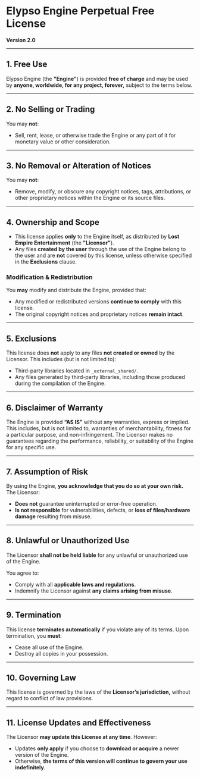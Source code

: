 # **Elypso Engine Perpetual Free License**  
**Version 2.0**  

---

## **1. Free Use**  
Elypso Engine (the **"Engine"**) is provided **free of charge** and may be used by **anyone, worldwide, for any project, forever,** subject to the terms below.  

---

## **2. No Selling or Trading**  
You may **not**:  
- Sell, rent, lease, or otherwise trade the Engine or any part of it for monetary value or other consideration.  

---

## **3. No Removal or Alteration of Notices**  
You may **not**:  
- Remove, modify, or obscure any copyright notices, tags, attributions, or other proprietary notices within the Engine or its source files.  

---

## **4. Ownership and Scope**  

- This license applies **only** to the Engine itself, as distributed by **Lost Empire Entertainment** (the **"Licensor"**).  
- Any files **created by the user** through the use of the Engine belong to the user and are **not** covered by this license, unless otherwise specified in the **Exclusions** clause.  

### **Modification & Redistribution**  
You **may** modify and distribute the Engine, provided that:  
- Any modified or redistributed versions **continue to comply** with this license.  
- The original copyright notices and proprietary notices **remain intact**.  

---
## **5. Exclusions**  
This license does **not** apply to any files **not created or owned** by the Licensor. This includes (but is not limited to):  
- Third-party libraries located in `_external_shared/`.
- Any files generated by third-party libraries, including those produced during the compilation of the Engine.    

---

## **6. Disclaimer of Warranty**  
The Engine is provided **“AS IS”** without any warranties, express or implied. This includes, but is not limited to, warranties of merchantability, fitness for a particular purpose, and non-infringement. The Licensor makes no guarantees regarding the performance, reliability, or suitability of the Engine for any specific use.  

---

## **7. Assumption of Risk**  
By using the Engine, **you acknowledge that you do so at your own risk.** The Licensor:  
- **Does not** guarantee uninterrupted or error-free operation.  
- **Is not responsible** for vulnerabilities, defects, or **loss of files/hardware damage** resulting from misuse.  

---

## **8. Unlawful or Unauthorized Use**  
The Licensor **shall not be held liable** for any unlawful or unauthorized use of the Engine.  

You agree to:  
- Comply with all **applicable laws and regulations**.  
- Indemnify the Licensor against **any claims arising from misuse**.  

---

## **9. Termination**  
This license **terminates automatically** if you violate any of its terms. Upon termination, you **must**:  
- Cease all use of the Engine.  
- Destroy all copies in your possession.  

---

## **10. Governing Law**  
This license is governed by the laws of the **Licensor’s jurisdiction,** without regard to conflict of law provisions.  

---

## **11. License Updates and Effectiveness**  
The Licensor **may update this License at any time**. However:  
- Updates **only apply** if you choose to **download or acquire** a newer version of the Engine.  
- Otherwise, **the terms of this version will continue to govern your use indefinitely**.  
